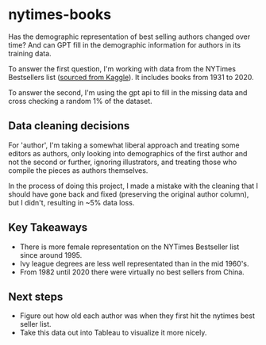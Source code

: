 # nytimes-books

Has the demographic representation of best selling authors changed over time? And can GPT fill in the demographic information for authors in its training data. 

To answer the first question, I'm working with data from the NYTimes Bestsellers list ([sourced from Kaggle](https://www.kaggle.com/datasets/sujaykapadnis/new-york-times-bestsellers?resource=download)). It includes books from 1931 to 2020. 

To answer the second, I'm using the gpt api to fill in the missing data and cross checking a random 1% of the dataset. 

## Data cleaning decisions
For 'author', I'm taking a somewhat liberal approach and treating some editors as authors, only looking into demographics of the first author and not the second or further, ignoring illustrators, and treating those who compile the pieces as authors themselves. 

In the process of doing this project, I made a mistake with the cleaning that I should have gone back and fixed (preserving the original author column), but I didn't, resulting in ~5% data loss. 

## Key Takeaways
* There is more female representation on the NYTimes Bestseller list since around 1995.
* Ivy league degrees are less well representated than in the mid 1960's.
* From 1982 until 2020 there were virtually no best sellers from China.

## Next steps
* Figure out how old each author was when they first hit the nytimes best seller list.
* Take this data out into Tableau to visualize it more nicely.   
